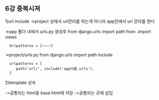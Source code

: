 ## 6강 중복시져

1)url include
  ->project 상에서 url관리를 하는게 아니라 app안에서 url 관리를 한다
  
  ->app 폴더 내에서 urls.py 생성후
      from django.urls import path
      from .import views

      Urlpatterns = [~~~~]
   
   ->project/urls.py
      from django.urls import path include
 
      urlpatterns = [
         path('url/', include('app이름.urls'),
      ]
      
2)template 상속

->공통되는 html을 base.html에 저장
->공통되는 곳에 삽입

